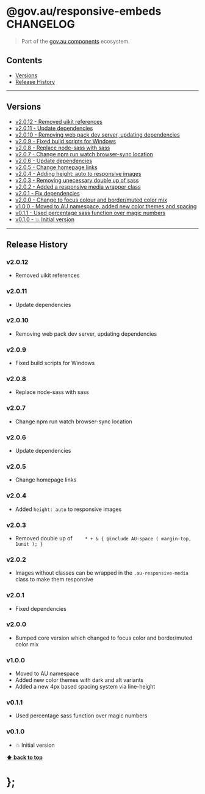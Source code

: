 @gov.au/responsive-embeds CHANGELOG
======================

> Part of the [gov.au components](https://github.com/govau/design-system-components/) ecosystem.


## Contents

* [Versions](#install)
* [Release History](#release-history)


----------------------------------------------------------------------------------------------------------------------------------------------------------------


## Versions

* [v2.0.12 - Removed uikit references](#v2012)
* [v2.0.11 - Update dependencies](#v2011)
* [v2.0.10 - Removing web pack dev server, updating dependencies](#v2010)
* [v2.0.9  - Fixed build scripts for Windows](#v209)
* [v2.0.8  - Replace node-sass with sass](#v208)
* [v2.0.7  - Change npm run watch browser-sync location](#v207)
* [v2.0.6  - Update dependencies](#v206)
* [v2.0.5  - Change homepage links](#v205)
* [v2.0.4  - Adding height: auto to responsive images](#v204)
* [v2.0.3  - Removing unecessary double up of sass](#v203)
* [v2.0.2  - Added a responsive media wrapper class](#v202)
* [v2.0.1  - Fix dependencies](#v201)
* [v2.0.0  - Change to focus colour and border/muted color mix](#v200)
* [v1.0.0  - Moved to AU namespace, added new color themes and spacing](#v100)
* [v0.1.1  - Used percentage sass function over magic numbers](#v011)
* [v0.1.0  - 💥 Initial version](#v010)


----------------------------------------------------------------------------------------------------------------------------------------------------------------


## Release History

### v2.0.12

- Removed uikit references


### v2.0.11

- Update dependencies


### v2.0.10

- Removing web pack dev server, updating dependencies


### v2.0.9

- Fixed build scripts for Windows


### v2.0.8

- Replace node-sass with sass


### v2.0.7

- Change npm run watch browser-sync location


### v2.0.6

- Update dependencies


### v2.0.5

- Change homepage links


### v2.0.4

- Added `height: auto` to responsive images


### v2.0.3

- Removed double up of `	* + & { @include AU-space ( margin-top, 1unit ); }`


### v2.0.2

- Images without classes can be wrapped in the `.au-responsive-media` class to make them responsive


### v2.0.1

- Fixed dependencies


### v2.0.0

- Bumped core version which changed to focus color and border/muted color mix


### v1.0.0

- Moved to AU namespace
- Added new color themes with dark and alt variants
- Added a new 4px based spacing system via line-height


### v0.1.1

- Used percentage sass function over magic numbers


### v0.1.0

- 💥 Initial version


**[⬆ back to top](#contents)**


# };
